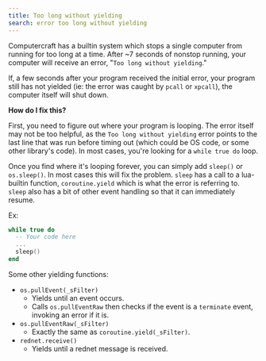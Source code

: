 ```yaml
---
title: Too long without yielding
search: error too long without yielding
---
```

Computercraft has a builtin system which stops a single computer from running for too long at a time. After ~7 seconds of nonstop running, your computer will receive an error, "`Too long without yielding`."

If, a few seconds after your program received the initial error, your program still has not yielded (ie: the error was caught by `pcall` or `xpcall`), the computer itself will shut down.

**How do I fix this?**

First, you need to figure out where your program is looping. The error itself may not be too helpful, as the `Too long without yielding` error points to the last line that was run before timing out (which could be OS code, or some other library's code). In most cases, you're looking for a `while true do` loop.

Once you find where it's looping forever, you can simply add `sleep()` or `os.sleep()`. In most cases this will fix the problem. `sleep` has a call to a lua-builtin function, `coroutine.yield` which is what the error is referring to. `sleep` also has a bit of other event handling so that it can immediately resume.

Ex:

```lua
while true do
  -- Your code here
  ...
  sleep()
end
```

Some other yielding functions:
  - `os.pullEvent(_sFilter)`
    - Yields until an event occurs.
    - Calls `os.pullEventRaw` then checks if the event is a `terminate` event, invoking an error if it is.
  - `os.pullEventRaw(_sFilter)`
    - Exactly the same as `coroutine.yield(_sFilter)`.
  - `rednet.receive()`
    - Yields until a rednet message is received.

